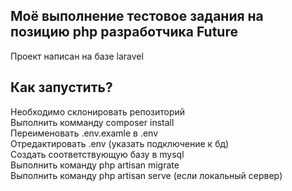 ## Моё выполнение тестовое задания на позицию php разработчика Future

Проект написан на базе laravel

## Как запустить?
Необходимо склонировать репозиторий<br/>
Выполнить комманду composer install<br/>
Переименовать .env.examle в .env<br/>
Отредактировать .env (указать подключение к бд)<br/>
Создать соответствующую базу в mysql<br/>
Выполнить команду php artisan migrate<br/>
Выполнить команду php artisan serve (если локальный сервер)<br/>
